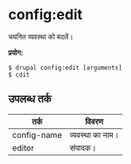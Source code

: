 # config:edit
चयनित व्यवस्था को बदलें।

**प्रयोग:**
```
$ drupal config:edit [arguments]
$ cdit  
```

## उपलब्ध तर्क
तर्क | विवरण
---------|-------------
config-name | व्यवस्था का नाम।
editor | संपादक।
